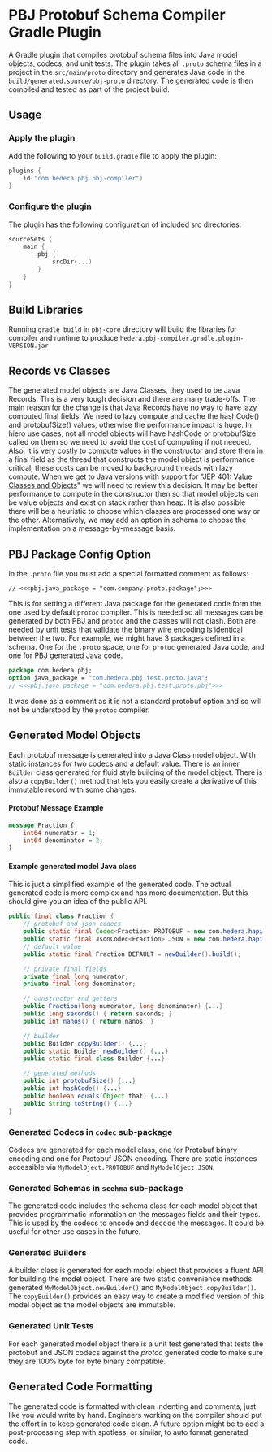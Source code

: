 # PBJ Protobuf Schema Compiler Gradle Plugin

A Gradle plugin that compiles protobuf schema files into Java model objects, codecs, and unit tests. The plugin takes
all `.proto` schema files in a project in the `src/main/proto` directory and generates Java code in the
`build/generated.source/pbj-proto` directory. The generated code is then compiled and tested as part of the project
build.

## Usage

### Apply the plugin

Add the following to your `build.gradle` file to apply the plugin:

```kotlin
plugins {
    id("com.hedera.pbj.pbj-compiler")
}
```

### Configure the plugin

The plugin has the following configuration of included src directories:

```kotlin
sourceSets {
    main {
        pbj {
            srcDir(...)
        }
    }
}
```

## Build Libraries

Running `gradle build` in `pbj-core` directory will build the libraries for compiler and runtime to produce
`hedera.pbj-compiler.gradle.plugin-VERSION.jar`

## Records vs Classes

The generated model objects are Java Classes, they used to be Java Records. This is a very tough decision and there are
many trade-offs. The main reason for the change is that Java Records have no way to have lazy computed final fields. We
need to lazy compute and cache the hashCode() and protobufSize() values, otherwise the performance impact is huge. In
hiero use cases, not all model objects will have hashCode or protobufSize called on them so we need to avoid the cost of
computing if not needed. Also, it is very costly to compute values in the constructor and store them in a final field as the thread that
constructs the model object is performance critical; these costs can be moved to background threads with lazy compute. When we get
to Java versions with support for "[JEP 401: Value Classes and Objects](https://openjdk.org/jeps/401)" we will need to
review this decision. It may be better performance to compute in the constructor then so that model objects can be value objects
and exist on stack rather than heap. It is also possible there will be a heuristic to choose which classes are processed one way
or the other. Alternatively, we may add an option in schema to choose the implementation on a message-by-message basis.

## PBJ Package Config Option

In the `.proto` file you must add a special formatted comment as follows:

```
// <<<pbj.java_package = "com.company.proto.package";>>>
```

This is for setting a different Java package for the generated code form the one used by default `protoc` compiler. This
is needed so all messages can be generated by both PBJ and `protoc` and the classes will not clash. Both are needed by
unit tests that validate the binary wire encoding is identical between the two. For example, we might have 3 packages
defined in a schema. One for the `.proto` space, one for `protoc` generated Java code, and one for PBJ generated Java
code.

```protobuf
package com.hedera.pbj;
option java_package = "com.hedera.pbj.test.proto.java";
// <<<pbj.java_package = "com.hedera.pbj.test.proto.pbj">>>
```

It was done as a comment as it is not a standard protobuf option and so will not be understood by the `protoc` compiler.

## Generated Model Objects

Each protobuf message is generated into a Java Class model object. With static instances for two codecs and a default
value. There is an inner `Builder` class generated for fluid style building of the model object. There is also a
`copyBuilder()` method that lets you easily create a derivative of this immutable record with some changes.

#### Protobuf Message Example

```protobuf
message Fraction {
    int64 numerator = 1;
    int64 denominator = 2;
}
```

#### Example generated model Java class

This is just a simplified example of the generated code. The actual generated code is more complex and has more
documentation. But this should give you an idea of the public API.

```java
public final class Fraction {
    // protobuf and json codecs
    public static final Codec<Fraction> PROTOBUF = new com.hedera.hapi.node.base.codec.FractionProtoCodec();
    public static final JsonCodec<Fraction> JSON = new com.hedera.hapi.node.base.codec.FractionJsonCodec();
    // default value
    public static final Fraction DEFAULT = newBuilder().build();

    // private final fields
    private final long numerator;
    private final long denominator;

    // constructor and getters
    public Fraction(long numerator, long denominator) {...}
    public long seconds() { return seconds; }
    public int nanos() { return nanos; }

    // builder
    public Builder copyBuilder() {...}
    public static Builder newBuilder() {...}
    public static final class Builder {...}

    // generated methods
    public int protobufSize() {...}
    public int hashCode() {...}
    public boolean equals(Object that) {...}
    public String toString() {...}
}
```

### Generated Codecs in `codec` sub-package

Codecs are generated for each model class, one for Protobuf binary encoding and one for Protobuf JSON encoding. There
are static instances accessible via `MyModelOject.PROTOBUF` and `MyModelOject.JSON`.

### Generated Schemas in `scehma` sub-package

The generated code includes the schema class for each model object that provides programmatic information on the
messages fields and their types. This is used by the codecs to encode and decode the messages. It could be useful for
other use cases in the future.

### Generated Builders

A builder class is generated for each model object that provides a fluent API for building the model object. There are
two static convenience methods generated `MyModelObject.newBuilder()` and `MyModelObject.copyBuilder()`. The
`copyBuilder()` provides an easy way to create a modified version of this model object as the model objects are
immutable.

### Generated Unit Tests

For each generated model object there is a unit test generated that tests the protobuf and JSON codecs against the
*protoc* generated code to make sure they are 100% byte for byte binary compatible.

## Generated Code Formatting

The generated code is formatted with clean indenting and comments, just like you would write by hand. Engineers working
on the compiler should put the effort in to keep generated code clean. A future option might be to add a post-processing
step with spotless, or similar, to auto format generated code.
